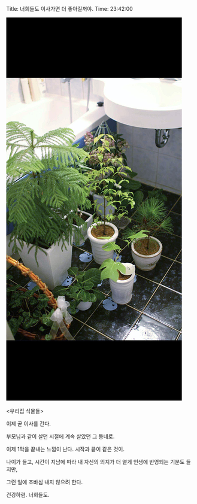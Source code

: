 Title: 너희들도 이사가면 더 좋아질꺼야.
Time: 23:42:00

![](bb2c2995_ez_.jpg)

<우리집 식물들>

이제 곧 이사를 간다.

부모님과 같이 살던 시절에 계속 살았던 그 동네로.

이제 1막을 끝내는 느낌이 난다. 시작과 끝이 같은 것이.

나이가 들고, 시간이 지남에 따라 내 자신의 의지가 더 옅게 인생에 반영되는 기분도 들지만,

그런 일에 조바심 내지 않으려 한다.

건강하렴. 너희들도.

